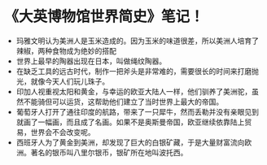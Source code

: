 # 《大英博物馆世界简史》笔记！


+ 玛雅文明认为美洲人是玉米造成的。因为玉米的味道很差，所以美洲人培育了辣椒，两种食物成为绝妙的搭配
+ 世界上最早的陶器出现在日本，叫做绳纹陶器。
+ 在缺乏工具的远古时代，制作一把斧头是非常难的，需要很长的时间来打磨抛光，就像今天人们玩儿珠子。
+ 印加人视重视太阳和黄金，与幸运的欧亚大陆人一样，他们驯养了美洲驼，虽然不能骑但可以运货，这帮助他们建立了当时世界上最大的帝国。
+ 葡萄牙人打开了通往印度的航路，带来了一只犀牛，然而丢勒并没有亲眼见到就画了一幅画，而且成了名画。如果不是奥斯曼帝国，欧亚继续依靠陆上贸易，世界会不会改变呢。
+ 西班牙人为了黄金到美洲，却发现了巨大的白银矿藏，于是大量财富流向欧洲。著名的银币叫八里尔银币，银矿所在地叫波托西。